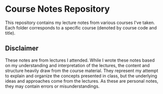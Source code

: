 # Course Notes Repository

This repository contains my lecture notes from various courses I've taken. Each folder corresponds to a specific course (denoted by course code and title).

## Disclaimer
These notes are from lectures I attended. While I wrote these notes based on my understanding and interpretation of the lectures, the content and structure heavily draw from the course material. They represent my attempt to explain and organize the concepts presented in class, but the underlying ideas and approaches come from the lectures. As these are personal notes, they may contain errors or misunderstandings.
